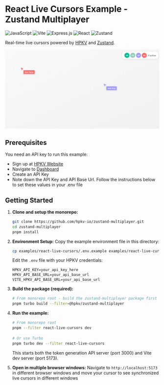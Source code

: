 # React Live Cursors Example - Zustand Multiplayer

![JavaScript](https://img.shields.io/badge/javascript-%23323330.svg?style=for-the-badge&logo=javascript&logoColor=%23F7DF1E)
![Vite](https://img.shields.io/badge/vite-%23646CFF.svg?style=for-the-badge&logo=vite&logoColor=white)
![Express.js](https://img.shields.io/badge/express.js-%23404d59.svg?style=for-the-badge&logo=express&logoColor=white)
![React](https://img.shields.io/badge/react-%2361DAFB.svg?style=for-the-badge&logo=react&logoColor=white)
![Zustand](https://img.shields.io/badge/zustand-%23FF6B6B.svg?style=for-the-badge&logo=zustand&logoColor=white)

Real-time live cursors powered by [HPKV](https://hpkv.io) and [Zustand](https://zustand.docs.pmnd.rs/).

![React Live Cursors](../../.github/assets/examples/react-live-cursors.png)


## Prerequisites

You need an API key to run this example:

- Sign up at [HPKV Website](https://hpkv.io/signup)
- Navigate to [Dashboard](https://hpkv.io/dashboard)
- Create an API Key  
- Note down the API Key and API Base Url. Follow the instructions below to set these values in your .env file

## Getting Started

1. **Clone and setup the monorepo:**
   ```bash
   git clone https://github.com/hpkv-io/zustand-multiplayer.git
   cd zustand-multiplayer
   pnpm install
   ```

2. **Environment Setup:**
   Copy the example environment file in this directory:
   ```bash
   cp examples/react-live-cursors/.env.example examples/react-live-cursors/.env
   ```

   Edit the `.env` file with your HPKV credentials:
   ```env
   HPKV_API_KEY=your_api_key_here
   HPKV_API_BASE_URL=your_api_base_url
   VITE_HPKV_API_BASE_URL=your_api_base_url
   ```

3. **Build the package (required):**
   ```bash
   # From monorepo root - build the zustand-multiplayer package first
   pnpm turbo build --filter=@hpkv/zustand-multiplayer
   ```

4. **Run the example:**
   ```bash
   # From monorepo root
   pnpm --filter react-live-cursors dev
   
   # Or use Turbo
   pnpm turbo dev --filter react-live-cursors
   ```

   This starts both the token generation API server (port 3000) and Vite dev server (port 5173).

4. **Open in multiple browser windows:**
   Navigate to `http://localhost:5173` in different browser windows and move your cursor to see synchronized live cursors in different windows